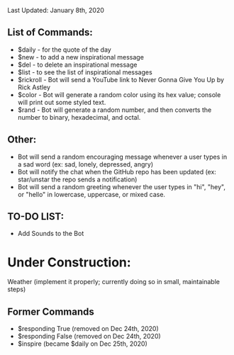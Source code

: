 Last Updated: January 8th, 2020

## List of Commands:
* $daily - for the quote of the day
* $new - to add a new inspirational message
* $del - to delete an inspirational message
* $list - to see the list of inspirational messages
* $rickroll - Bot will send a YouTube link to Never Gonna Give You Up by Rick Astley
* $color - Bot will generate a random color using its hex value; console will print out some styled text.
* $rand - Bot will generate a random number, and then converts the number to binary, hexadecimal, and octal.

## Other:
* Bot will send a random encouraging message whenever a user types in a sad word (ex: sad, lonely, depressed, angry)
* Bot will notify the chat when the GitHub repo has been updated (ex: star/unstar the repo sends a notification)
* Bot will send a random greeting whenever the user types in "hi", "hey", or "hello" in lowercase, uppercase, or mixed case.

## TO-DO LIST:
* Add Sounds to the Bot

# Under Construction:
Weather (implement it properly; currently doing so in small, maintainable steps)

## Former Commands
* $responding True (removed on Dec 24th, 2020)
* $responding False (removed on Dec 24th, 2020)
* $inspire (became $daily on Dec 25th, 2020)
